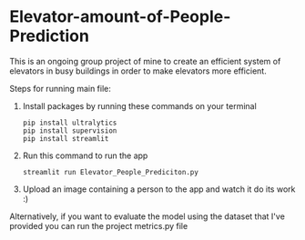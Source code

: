 # Elevator-amount-of-People-Prediction
This is an ongoing group project of mine to create an efficient system of elevators in busy buildings in order to make elevators more efficient.

Steps for running main file:
1. Install packages by running these commands on your terminal
   ```
   pip install ultralytics
   pip install supervision
   pip install streamlit
   ```

2. Run this command to run the app
   ```
   streamlit run Elevator_People_Prediciton.py
   ```
   
3. Upload an image containing a person to the app and watch it do its work :)

Alternatively, if you want to evaluate the model using the dataset that I've provided you can run the project metrics.py file
